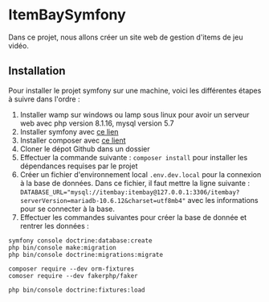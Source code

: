 # ItemBaySymfony

Dans ce projet, nous allons créer un site web de gestion d'items de jeu vidéo.

## Installation
Pour installer le projet symfony sur une machine, voici les différentes étapes à suivre dans l'ordre : 
1. Installer wamp sur windows ou lamp sous linux pour avoir un serveur web avec php version 8.1.16, mysql version 5.7
1. Installer symfony avec [ce lien](https://symfony.com/download)
1. Installer composer avec [ce lient](https://getcomposer.org/)
1. Cloner le dépot Github dans un dossier
1. Effectuer la commande suivante : `composer install` pour installer les dépendances requises par le projet
1. Créer un fichier d'environnement local `.env.dev.local` pour la connexion à la base de données. Dans ce fichier, il faut mettre la ligne suivante : 
`DATABASE_URL="mysql://itembay:itembay@127.0.0.1:3306/itembay?serverVersion=mariadb-10.6.12&charset=utf8mb4"` avec les informations pour se connecter à la base.
1. Effectuer les commandes suivantes pour créer la base de donnée et rentrer les données : 
```
symfony console doctrine:database:create
php bin/console make:migration
php bin/console doctrine:migrations:migrate

composer require --dev orm-fixtures
comoser require --dev fakerphp/faker

php bin/console doctrine:fixtures:load
```
